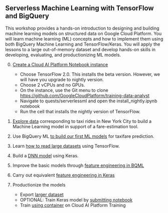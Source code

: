 ## Serverless Machine Learning with TensorFlow and BigQuery

This workshop provides a hands-on introduction to designing and building machine learning models on structured data on Google Cloud Platform. You will learn machine learning (ML) concepts and how to implement them using both BigQuery Machine Learning and TensorFlow/Keras. You will apply the lessons to a large out-of-memory dataset and develop hands-on skills in developing, evaluating, and productionizing ML models.

0. [Create a Cloud AI Platform Notebook instance](http://console.cloud.google.com/mlengine/notebooks/create-instance)
   * Choose TensorFlow 2.0.  This installs the beta version. However, we will have you upgrade to nightly version.
   * Choose 2 vCPUs and no GPUs.
   * On the instance, use the Git menu to clone https://github.com/GoogleCloudPlatform/training-data-analyst
   * Navigate to quests/serverlessml and open the install_nightly.ipynb notebook
   * Run the cell that installs the nightly version of TensorFlow.

1. [Explore data](01_explore/explore_data.ipynb) corresponding to taxi rides in New York City to build a Machine Learning model in support of a fare-estimation tool.
2. Use BigQuery ML [to build our first ML models](02_bqml/first_model.ipynb) for taxifare prediction.
3. Learn [how to read large datasets](03_tfdata/input_pipeline.ipynb) using TensorFlow.
4. Build a [DNN model](04_keras/keras_dnn.ipynb) using Keras.
5. Improve the basic models through [feature engineering in BQML](05_feateng/feateng_bqml.ipynb)
6. Carry out equivalent [feature engineering in Keras](06_feateng_keras/taxifare_fc.ipynb)
7. Productionize the models
   * Export [larger dataset](07_caip/export_data.ipynb)
   * OPTIONAL: Train Keras model by [submitting notebook](07_caip/run_notebook.sh)
   * Train [using container](07_caip/train_caip.ipynb) on Cloud AI Platform Training

